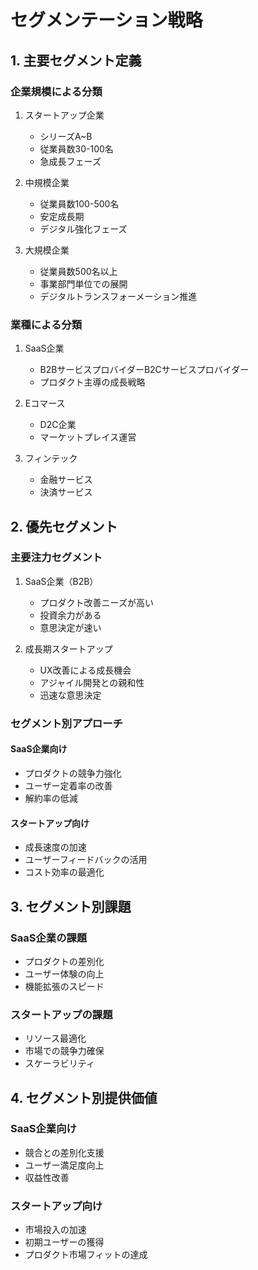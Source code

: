 # セグメンテーション戦略

## 1. 主要セグメント定義

### 企業規模による分類
1. スタートアップ企業
   - シリーズA~B
   - 従業員数30-100名
   - 急成長フェーズ

2. 中規模企業
   - 従業員数100-500名
   - 安定成長期
   - デジタル強化フェーズ

3. 大規模企業
   - 従業員数500名以上
   - 事業部門単位での展開
   - デジタルトランスフォーメーション推進

### 業種による分類
1. SaaS企業
   - B2BサービスプロバイダーB2Cサービスプロバイダー
   - プロダクト主導の成長戦略

2. Eコマース
   - D2C企業
   - マーケットプレイス運営

3. フィンテック
   - 金融サービス
   - 決済サービス

## 2. 優先セグメント

### 主要注力セグメント
1. SaaS企業（B2B）
   - プロダクト改善ニーズが高い
   - 投資余力がある
   - 意思決定が速い

2. 成長期スタートアップ
   - UX改善による成長機会
   - アジャイル開発との親和性
   - 迅速な意思決定

### セグメント別アプローチ

#### SaaS企業向け
- プロダクトの競争力強化
- ユーザー定着率の改善
- 解約率の低減

#### スタートアップ向け
- 成長速度の加速
- ユーザーフィードバックの活用
- コスト効率の最適化

## 3. セグメント別課題

### SaaS企業の課題
- プロダクトの差別化
- ユーザー体験の向上
- 機能拡張のスピード

### スタートアップの課題
- リソース最適化
- 市場での競争力確保
- スケーラビリティ

## 4. セグメント別提供価値

### SaaS企業向け
- 競合との差別化支援
- ユーザー満足度向上
- 収益性改善

### スタートアップ向け
- 市場投入の加速
- 初期ユーザーの獲得
- プロダクト市場フィットの達成 